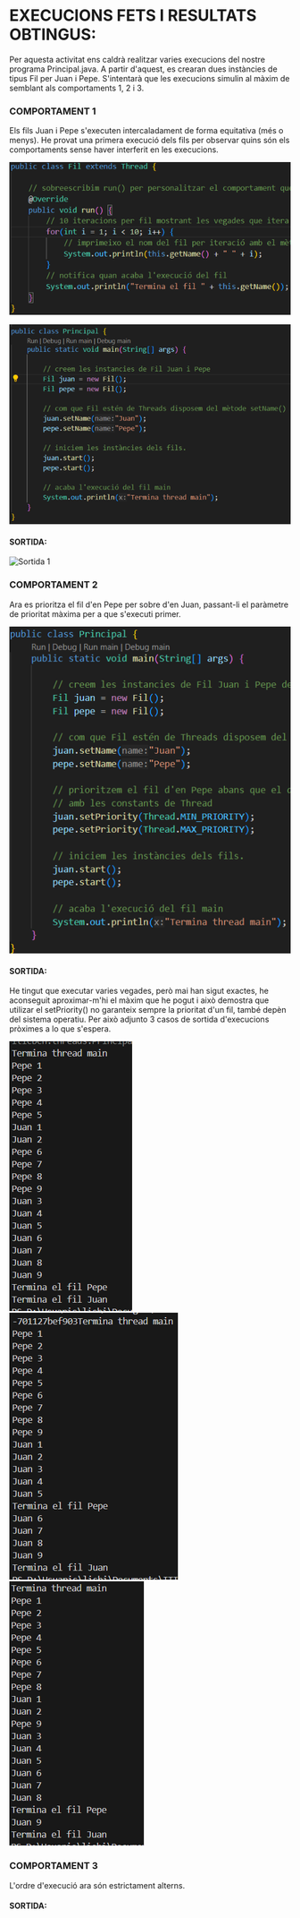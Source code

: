 # EXECUCIONS FETS I RESULTATS OBTINGUS:

Per aquesta activitat ens caldrà realitzar varies execucions del nostre programa Principal.java. A partir d'aquest, es crearan dues instàncies 
de tipus Fil per Juan i Pepe. S'intentarà que les execucions simulin al 
màxim de semblant als comportaments 1, 2 i 3.

### COMPORTAMENT 1

Els fils Juan i Pepe s'executen intercaladament de forma equitativa (més o menys). He provat una primera execució dels fils per observar quins són els comportaments sense haver interferit en les execucions. 

![Comportament 1](screenshots/0-comp-1.png)

![Codi inicial](screenshots/1-codi-original-comp-1.png)

#### SORTIDA:
![Sortida 1](screenshots/2-sortida-1-comp1.png)

### COMPORTAMENT 2

Ara es prioritza el fil d'en Pepe per sobre d'en Juan, passant-li el paràmetre de prioritat màxima per a que s'executi primer.

![alt text](screenshots/3-codi-comp-2.png)

#### SORTIDA:

He tingut que executar varies vegades, però mai han sigut exactes, he aconseguit aproximar-m'hi el màxim que he pogut i això demostra que utilizar el setPriority() no garanteix sempre la prioritat d'un fil, també depèn del sistema operatiu. Per això adjunto 3 casos de sortida d'execucions pròximes a lo que s'espera.

![alt text](screenshots/4-sortida-1-comp-2.png) ![alt text](screenshots/5-sortida-2-comp-2.png) ![alt text](screenshots/6-sortida-3-comp-2.png)

### COMPORTAMENT 3

L'ordre d'execució ara són estrictament alterns.

#### SORTIDA: